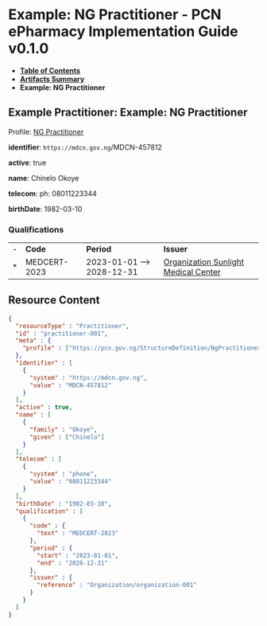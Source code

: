 # Example: NG Practitioner - PCN ePharmacy Implementation Guide v0.1.0

* [**Table of Contents**](toc.md)
* [**Artifacts Summary**](artifacts.md)
* **Example: NG Practitioner**

## Example Practitioner: Example: NG Practitioner

Profile: [NG Practitioner](StructureDefinition-NgPractitioner.md)

**identifier**: `https://mdcn.gov.ng`/MDCN-457812

**active**: true

**name**: Chinelo Okoye 

**telecom**: ph: 08011223344

**birthDate**: 1982-03-10

### Qualifications

| | | | |
| :--- | :--- | :--- | :--- |
| - | **Code** | **Period** | **Issuer** |
| * | MEDCERT-2023 | 2023-01-01 --> 2028-12-31 | [Organization Sunlight Medical Center](Organization-organization-001.md) |



## Resource Content

```json
{
  "resourceType" : "Practitioner",
  "id" : "practitioner-001",
  "meta" : {
    "profile" : ["https://pcn.gov.ng/StructureDefinition/NgPractitioner"]
  },
  "identifier" : [
    {
      "system" : "https://mdcn.gov.ng",
      "value" : "MDCN-457812"
    }
  ],
  "active" : true,
  "name" : [
    {
      "family" : "Okoye",
      "given" : ["Chinelo"]
    }
  ],
  "telecom" : [
    {
      "system" : "phone",
      "value" : "08011223344"
    }
  ],
  "birthDate" : "1982-03-10",
  "qualification" : [
    {
      "code" : {
        "text" : "MEDCERT-2023"
      },
      "period" : {
        "start" : "2023-01-01",
        "end" : "2028-12-31"
      },
      "issuer" : {
        "reference" : "Organization/organization-001"
      }
    }
  ]
}

```
